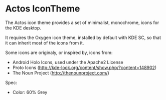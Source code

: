 Actos IconTheme
================

The Actos icon theme provides a set of minimalist, monochrome, icons for the KDE desktop.

It requires the Oxygen icon theme, installed by default with KDE SC, so that it can inherit most of the icons from it. 

Some icons are originaly, or inspired by, icons from:
* Android Holo Icons, used under the Apache2 License
* Proto Icons (http://kde-look.org/content/show.php/?content=148902)
* The Noun Project (http://thenounproject.com/)

Spec:
* Color: 60% Grey